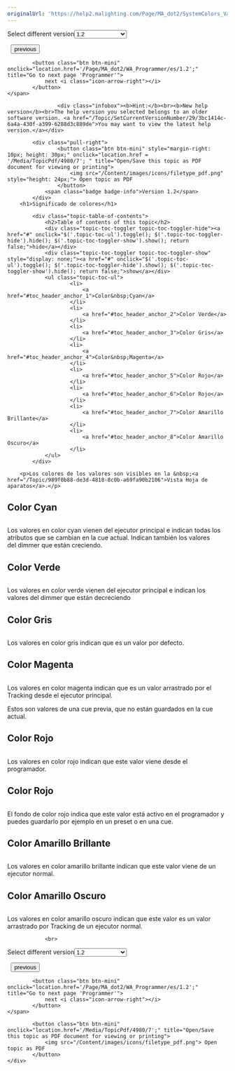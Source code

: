 ```yaml
---
originalUrl: 'https://help2.malighting.com/Page/MA_dot2/SystemColors_Values/es/1.2'
---
```


<div class="topic-navigation">

<div class="pull-right">
	<span class="pull-left">


<div class="pull-left">
<form action="/Topic/SetCurrentVersionNumber" class="form-inline" id="frmTagSelector" method="post">	<span class="form-mini">
		<div class="input-prepend"><span class="add-on">Select different version</span><select autocomplete="off" id="versionNumberId" name="versionNumberId" onchange="$(this).closest('#frmTagSelector').submit();" style="width: 120px;"><option value="">- latest -</option>
<option value="3">1.1</option>
<option selected="selected" value="7">1.2</option>
<option value="12">1.3</option>
<option value="16">1.5</option>
<option value="29">1.9</option>
</select></div>
		<input data-val="true" data-val-number="The field Int32 must be a number." data-val-required="The Int32 field is required." id="ProductId" name="ProductId" type="hidden" value="7">
		<input id="CurrentGuid" name="CurrentGuid" type="hidden" value="3bc1414c-6a4a-430f-a399-6288d3c889de">
	</span>
</form></div>&nbsp;	</span>
	<span class="pull-right" style="white-space: nowrap;">
			<button class="btn btn-mini" onclick="location.href='/Page/MA_dot2/executor_colors/es/1.2'; " title="Go to previous page 'Executor'">
				<i class="icon-arrow-left"></i> previous
			</button>

			<button class="btn btn-mini" onclick="location.href='/Page/MA_dot2/WA_Programmer/es/1.2';" title="Go to next page 'Programmer'">
				next <i class="icon-arrow-right"></i> 
			</button>
	</span>
</div>
<div class="clear-fix" style="margin-bottom: 10px"></div>
</div>

					<div class="infobox"><b>Hint:</b><br><b>New help version</b><br>The help version you selected belongs to an older software version. <a href="/Topic/SetCurrentVersionNumber/29/3bc1414c-6a4a-430f-a399-6288d3c889de">You may want to view the latest help version.</a></div>

			<div class="pull-right">
					<button class="btn btn-mini" style="margin-right: 10px; height: 30px;" onclick="location.href = '/Media/TopicPdf/4980/7'; " title="Open/Save this topic as PDF document for viewing or printing">
						<img src="/Content/images/icons/filetype_pdf.png" style="height: 24px;"> Open topic as PDF
					</button>
				<span class="badge badge-info">Version 1.2</span>
			</div>
		<h1>Significado de colores</h1>

			<div class="topic-table-of-contents">
				<h2>Table of contents of this topic</h2>
				<div class="topic-toc-toggler topic-toc-toggler-hide"><a href="#" onclick="$('.topic-toc-ul').toggle(); $('.topic-toc-toggler-hide').hide(); $('.topic-toc-toggler-show').show(); return false;">hide</a></div>
				<div class="topic-toc-toggler topic-toc-toggler-show" style="display: none;"><a href="#" onclick="$('.topic-toc-ul').toggle(); $('.topic-toc-toggler-hide').show(); $('.topic-toc-toggler-show').hide(); return false;">show</a></div>
				<ul class="topic-toc-ul">
						<li>
							<a href="#toc_header_anchor_1">Color&nbsp;Cyan</a>
						</li>
						<li>
							<a href="#toc_header_anchor_2">Color Verde</a>
						</li>
						<li>
							<a href="#toc_header_anchor_3">Color Gris</a>
						</li>
						<li>
							<a href="#toc_header_anchor_4">Color&nbsp;Magenta</a>
						</li>
						<li>
							<a href="#toc_header_anchor_5">Color Rojo</a>
						</li>
						<li>
							<a href="#toc_header_anchor_6">Color Rojo</a>
						</li>
						<li>
							<a href="#toc_header_anchor_7">Color Amarillo Brillante</a>
						</li>
						<li>
							<a href="#toc_header_anchor_8">Color Amarillo Oscuro</a>
						</li>
				</ul>
			</div>

		<p>Los colores de los valores son visibles en la &nbsp;<a href="/Topic/989f0b88-de3d-4818-8c0b-a69fa90b2106">Vista Hoja de aparatos</a>.</p>

<a name="toc_header_anchor_1" id="toc_header_anchor_1" class="topic-toc-item"></a><h2>Color&nbsp;Cyan</h2>

<p><img alt="" src="/Media/Image/Dot2_SystemColors_ValueColors01_1-0.PNG"></p>

<p>Los valores en color&nbsp;cyan vienen del ejecutor principal e indican todas los atributos que se cambian en la cue actual. Indican también los valores del&nbsp;dimmer que están creciendo.</p>

<a name="toc_header_anchor_2" id="toc_header_anchor_2" class="topic-toc-item"></a><h2>Color Verde</h2>

<p><img alt="" src="/Media/Image/Dot2_SystemColors_ValueColors07_1-0.PNG"></p>

<p>Los valores en color verde vienen del ejecutor principal e indican los valores del dimmer que están decreciendo</p>

<a name="toc_header_anchor_3" id="toc_header_anchor_3" class="topic-toc-item"></a><h2>Color Gris</h2>

<p><img alt="" src="/Media/Image/Dot2_SystemColors_ValueColors02_1-0.PNG"></p>

<p>Los valores en color gris indican que es un valor por defecto.</p>

<a name="toc_header_anchor_4" id="toc_header_anchor_4" class="topic-toc-item"></a><h2>Color&nbsp;Magenta</h2>

<p><img alt="" src="/Media/Image/Dot2_SystemColors_ValueColors06_1-0.PNG"></p>

<p>Los valores en color&nbsp;magenta indican que es un valor arrastrado por el Tracking desde el ejecutor principal.</p>

<p>Estos son valores de una cue previa, que no están guardados en la cue actual.</p>

<a name="toc_header_anchor_5" id="toc_header_anchor_5" class="topic-toc-item"></a><h2>Color Rojo</h2>

<p><img alt="" src="/Media/Image/Dot2_SystemColors_ValueColors03_1-0.PNG"></p>

<p>Los valores en color rojo indican que este valor viene desde el programador.</p>

<a name="toc_header_anchor_6" id="toc_header_anchor_6" class="topic-toc-item"></a><h2>Color Rojo</h2>

<p><img alt="" src="/Media/Image/Dot2_SystemColors_ValueColors04_1-0.PNG"></p>

<p>El fondo de color rojo indica que este valor está activo en el programador y puedes guardarlo por ejemplo en un preset o en una cue.</p>

<a name="toc_header_anchor_7" id="toc_header_anchor_7" class="topic-toc-item"></a><h2>Color Amarillo Brillante</h2>

<p><img alt="" src="/Media/Image/Dot2_SystemColors_ValueColors05_1-0.PNG"></p>

<p>Los valores en color amarillo brillante indican que este valor viene de un ejecutor normal.</p>

<a name="toc_header_anchor_8" id="toc_header_anchor_8" class="topic-toc-item"></a><h2>Color Amarillo Oscuro</h2>

<p><img alt="" src="/Media/Image/Dot2_SystemColors_ValueColors08_1-0.PNG"></p>

<p>Los valores en color amarillo oscuro indican que este valor es un valor arrastrado por Tracking de un ejecutor normal.</p>


				<br>
<div class="topic-navigation">

<div class="pull-right">
	<span class="pull-left">


<div class="pull-left">
<form action="/Topic/SetCurrentVersionNumber" class="form-inline" id="frmTagSelector" method="post">	<span class="form-mini">
		<div class="input-prepend"><span class="add-on">Select different version</span><select autocomplete="off" id="versionNumberId" name="versionNumberId" onchange="$(this).closest('#frmTagSelector').submit();" style="width: 120px;"><option value="">- latest -</option>
<option value="3">1.1</option>
<option selected="selected" value="7">1.2</option>
<option value="12">1.3</option>
<option value="16">1.5</option>
<option value="29">1.9</option>
</select></div>
		<input data-val="true" data-val-number="The field Int32 must be a number." data-val-required="The Int32 field is required." id="ProductId" name="ProductId" type="hidden" value="7">
		<input id="CurrentGuid" name="CurrentGuid" type="hidden" value="3bc1414c-6a4a-430f-a399-6288d3c889de">
	</span>
</form></div>&nbsp;	</span>
	<span class="pull-right" style="white-space: nowrap;">
			<button class="btn btn-mini" onclick="location.href='/Page/MA_dot2/executor_colors/es/1.2'; " title="Go to previous page 'Executor'">
				<i class="icon-arrow-left"></i> previous
			</button>

			<button class="btn btn-mini" onclick="location.href='/Page/MA_dot2/WA_Programmer/es/1.2';" title="Go to next page 'Programmer'">
				next <i class="icon-arrow-right"></i> 
			</button>
	</span>
</div>
	<div class="clear-fix"></div>
	<div class="pull-right">
	
			<button class="btn btn-mini" onclick="location.href='/Media/TopicPdf/4980/7';" title="Open/Save this topic as PDF document for viewing or printing">
				<img src="/Content/images/icons/filetype_pdf.png"> Open topic as PDF
			</button>
	</div>
<div class="clear-fix" style="margin-bottom: 10px"></div>
</div>

	

